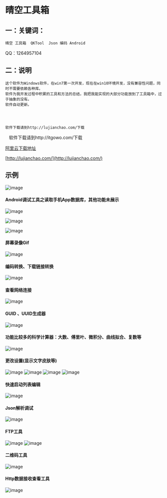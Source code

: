 # 晴空工具箱

## 一：关键词：
~~~~
晴空 工具箱  QKTool  Json 编码 Android
~~~~

QQ：1264957104



## 二：说明
    这个软件为Windows软件，在win7第一次开发，现在在win10环境开发，没有兼容性问题，同时不需要依赖各种库。
    软件为我开发过程中积累的工具和方法的总结，我把我能实现的大部分功能放到了工具箱中，过于抽象的没有。
    软件自动更新。
    
    
    
    
    软件下载请到http://lujianchao.com/下载
    
    软件下载请到http://itgowo.com/下载
    
[阿里云下载地址](http://file.itgowo.com/download/app/qktool/%E6%99%B4%E7%A9%BA%E5%B7%A5%E5%85%B7%E7%AE%B1.zip)
    
[http://lujianchao.com/](http://lujianchao.com/)

## 示例
![ image](https://github.com/hnsugar/QKTool/blob/master/1.png)

#### Android调试工具之读取手机App数据库，其他功能未展示
![ image](https://github.com/hnsugar/QKTool/blob/master/3.png)
 
![ image](https://github.com/hnsugar/QKTool/blob/master/8.png)
 
![ image](https://github.com/hnsugar/QKTool/blob/master/9.png)
 
#### 屏幕录像Gif
![ image](https://github.com/hnsugar/QKTool/blob/master/14.png)

#### 编码转换、下载链接转换
![ image](https://github.com/hnsugar/QKTool/blob/master/7.png)

#### 查看网络连接
![ image](https://github.com/hnsugar/QKTool/blob/master/10.png)

#### GUID 、UUID生成器
![ image](https://github.com/hnsugar/QKTool/blob/master/19.png)

#### 功能比较多的科学计算器：大数、傅里叶、微积分、曲线拟合、复数等
![ image](https://github.com/hnsugar/QKTool/blob/master/11.png)

#### 更改设置(显示文字皮肤等)
![ image](https://github.com/hnsugar/QKTool/blob/master/18.png)
![ image](https://github.com/hnsugar/QKTool/blob/master/17.png)
![ image](https://github.com/hnsugar/QKTool/blob/master/16.png)
![ image](https://github.com/hnsugar/QKTool/blob/master/15.png)

#### 快速启动列表编辑
![ image](https://github.com/hnsugar/QKTool/blob/master/2.png)

#### Json解析调试
![ image](https://github.com/hnsugar/QKTool/blob/master/20.png)

#### FTP工具
![ image](https://github.com/hnsugar/QKTool/blob/master/5.png)
![ image](https://github.com/hnsugar/QKTool/blob/master/6.png)

#### 二维码工具
![ image](https://github.com/hnsugar/QKTool/blob/master/13.png)

#### Http数据接收查看工具
![ image](https://github.com/hnsugar/QKTool/blob/master/12.png)

